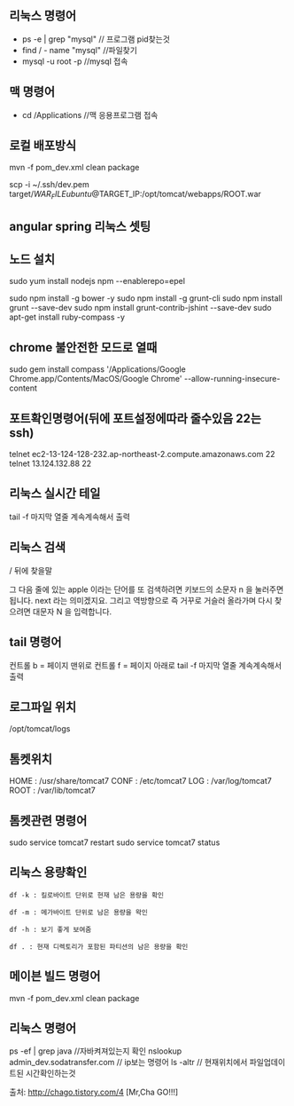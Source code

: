 ## 리눅스 명령어
* ps -e | grep "mysql" // 프로그램 pid찾는것
* find / - name "mysql" //파일찾기
* mysql -u root -p //mysql 접속


## 맥 명령어
* cd /Applications //맥 응용프로그램 접속


## 로컬 배포방식
mvn -f pom_dev.xml clean package



scp -i ~/.ssh/dev.pem target/$WAR_FILE ubuntu@$TARGET_IP:/opt/tomcat/webapps/ROOT.war


## angular spring 리눅스 셋팅

## 노드 설치
sudo yum install nodejs npm --enablerepo=epel

sudo npm install -g bower -y
sudo npm install -g grunt-cli
sudo npm install grunt --save-dev
sudo npm install grunt-contrib-jshint --save-dev
sudo apt-get install ruby-compass -y

## chrome 불안전한 모드로 열때

sudo gem install compass
'/Applications/Google Chrome.app/Contents/MacOS/Google Chrome' --allow-running-insecure-content


## 포트확인명령어(뒤에 포트설정에따라 줄수있음 22는 ssh)
telnet ec2-13-124-128-232.ap-northeast-2.compute.amazonaws.com 22
telnet 13.124.132.88 22
## 리눅스 실시간 테일
tail -f  마지막 열줄 계속계속해서 출력
## 리눅스 검색
/  뒤에 찾을말

그 다음 줄에 있는 apple 이라는 단어를 또 검색하려면 키보드의 소문자 n 을 눌러주면 됩니다. next 라는 의미겠지요. 그리고 역방향으로 즉 거꾸로 거슬러 올라가며 다시 찾으려면 대문자 N 을 입력합니다.

## tail 명령어
컨트롤 b = 페이지 맨위로
컨트롤 f = 페이지 아래로
tail -f  마지막 열줄 계속계속해서 출력

## 로그파일 위치
/opt/tomcat/logs


## 톰켓위치

HOME : /usr/share/tomcat7
CONF :  /etc/tomcat7
LOG :  /var/log/tomcat7
ROOT : /var/lib/tomcat7  

## 톰켓관련 명령어
sudo service tomcat7 restart
sudo service tomcat7 status

## 리눅스 용량확인
```
df -k : 킬로바이트 단위로 현재 남은 용량을 확인

df -m : 메가바이트 단위로 남은 용량을 왁인

df -h : 보기 좋게 보여줌

df . : 현재 디렉토리가 포함된 파티션의 남은 용량을 확인
```

## 메이븐 빌드 명령어
mvn -f pom_dev.xml clean package


## 리눅스 명령어
ps -ef | grep java  //자바켜져있는지 확인
nslookup admin_dev.sodatransfer.com // ip보는 명령어
ls -altr  // 현재위치에서 파일업데이트된 시간확인하는것

출처: http://chago.tistory.com/4 [Mr,Cha GO!!!]

